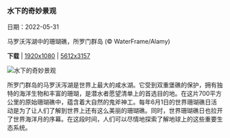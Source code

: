 ### 水下的奇妙景观

日期：2022-05-31

马罗沃泻湖中的珊瑚礁，所罗门群岛 (© WaterFrame/Alamy)

**下载**  |  [1920x1080](https://cn.bing.com/th?id=OHR.MarovoLagoon_ZH-CN1029152514_1920x1080.jpg)  |  [5612x3157](https://cn.bing.com/th?id=OHR.MarovoLagoon_ZH-CN1029152514_UHD.jpg)

![水下的奇妙景观](https://cn.bing.com/th?id=OHR.MarovoLagoon_ZH-CN1029152514_1920x1080.jpg "马罗沃泻湖中的珊瑚礁，所罗门群岛 (© WaterFrame/Alamy)")

所罗门群岛的马罗沃泻湖是世界上最大的咸水湖。它受到双重堡礁的保护，拥有独特的海洋生物和丰富的珊瑚，是潜水者愿望清单上的首选目的地。在这片700平方公里的原始珊瑚礁中，蕴含着大自然的鬼斧神工。每年6月1日的世界珊瑚礁日活动是为了让人们了解到世界上还有这么美丽的珊瑚礁。同时，世界珊瑚礁日也拉开了世界海洋月的序幕。在这段时间，人们可以尽情地探索了解地球上的这些重要生态系统。
